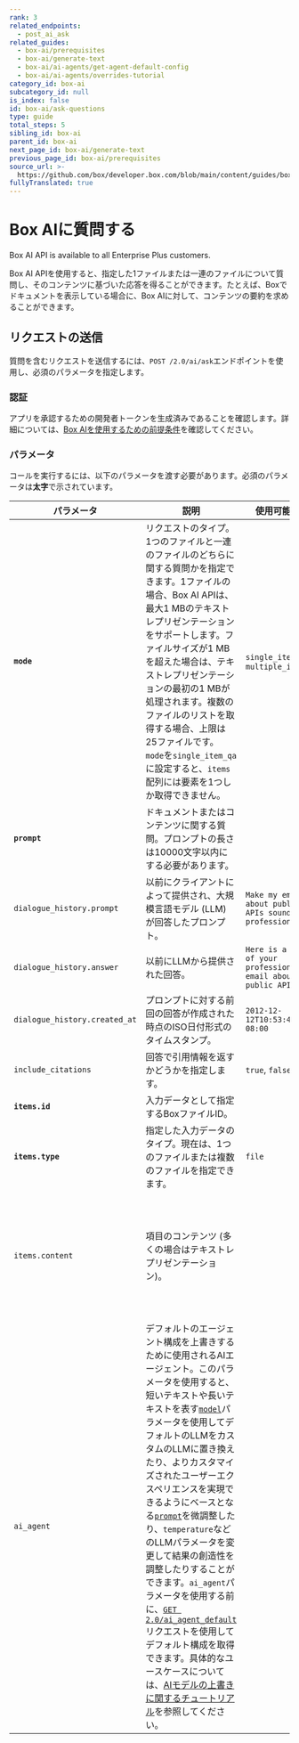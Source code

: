 ```yaml
---
rank: 3
related_endpoints:
  - post_ai_ask
related_guides:
  - box-ai/prerequisites
  - box-ai/generate-text
  - box-ai/ai-agents/get-agent-default-config
  - box-ai/ai-agents/overrides-tutorial
category_id: box-ai
subcategory_id: null
is_index: false
id: box-ai/ask-questions
type: guide
total_steps: 5
sibling_id: box-ai
parent_id: box-ai
next_page_id: box-ai/generate-text
previous_page_id: box-ai/prerequisites
source_url: >-
  https://github.com/box/developer.box.com/blob/main/content/guides/box-ai/ask-questions.md
fullyTranslated: true
---
```

# Box AIに質問する

<Message type="notice">

Box AI API is available to all Enterprise Plus customers.

</Message>

Box AI APIを使用すると、指定した1ファイルまたは一連のファイルについて質問し、そのコンテンツに基づいた応答を得ることができます。たとえば、Boxでドキュメントを表示している場合に、Box AIに対して、コンテンツの要約を求めることができます。

## リクエストの送信

質問を含むリクエストを送信するには、`POST /2.0/ai/ask`エンドポイントを使用し、必須のパラメータを指定します。

<Samples id="post_ai_ask">

</Samples>

### 認証

アプリを承認するための開発者トークンを生成済みであることを確認します。詳細については、[Box AIを使用するための前提条件][prereq]を確認してください。

### パラメータ

コールを実行するには、以下のパラメータを渡す必要があります。必須のパラメータは**太字**で示されています。

| パラメータ                         | 説明                                                                                                                                                                                                                                                                                                                                                                                                   | 使用可能な値                                                          | 例                                                                                                                                                                           |
| ----------------------------- | ---------------------------------------------------------------------------------------------------------------------------------------------------------------------------------------------------------------------------------------------------------------------------------------------------------------------------------------------------------------------------------------------------- | --------------------------------------------------------------- | --------------------------------------------------------------------------------------------------------------------------------------------------------------------------- |
| **`mode`**                    | リクエストのタイプ。1つのファイルと一連のファイルのどちらに関する質問かを指定できます。1ファイルの場合、Box AI APIは、最大1 MBのテキストレプリゼンテーションをサポートします。ファイルサイズが1 MBを超えた場合は、テキストレプリゼンテーションの最初の1 MBが処理されます。複数のファイルのリストを取得する場合、上限は25ファイルです。`mode`を`single_item_qa`に設定すると、`items`配列には要素を1つしか取得できません。                                                                                                                                                             | `single_item_qa`, `multiple_item_qa`                            | `single_item_qa`                                                                                                                                                            |
| **`prompt`**                  | ドキュメントまたはコンテンツに関する質問。プロンプトの長さは10000文字以内にする必要があります。                                                                                                                                                                                                                                                                                                                                                   |                                                                 | `What is this document about?`                                                                                                                                              |
| `dialogue_history.prompt`     | 以前にクライアントによって提供され、大規模言語モデル (LLM) が回答したプロンプト。                                                                                                                                                                                                                                                                                                                                                         | `Make my email about public APIs sound more professional`       |                                                                                                                                                                             |
| `dialogue_history.answer`     | 以前にLLMから提供された回答。                                                                                                                                                                                                                                                                                                                                                                                     | `Here is a draft of your professional email about public APIs.` |                                                                                                                                                                             |
| `dialogue_history.created_at` | プロンプトに対する前回の回答が作成された時点のISO日付形式のタイムスタンプ。                                                                                                                                                                                                                                                                                                                                                              | `2012-12-12T10:53:43-08:00`                                     |                                                                                                                                                                             |
| `include_citations`           | 回答で引用情報を返すかどうかを指定します。                                                                                                                                                                                                                                                                                                                                                                                | `true`, `false`                                                 | `true`                                                                                                                                                                      |
| **`items.id`**                | 入力データとして指定するBoxファイルID。                                                                                                                                                                                                                                                                                                                                                                               |                                                                 | `112233445566`                                                                                                                                                              |
| **`items.type`**              | 指定した入力データのタイプ。現在は、1つのファイルまたは複数のファイルを指定できます。                                                                                                                                                                                                                                                                                                                                                          | `file`                                                          | `file`                                                                                                                                                                      |
| `items.content`               | 項目のコンテンツ (多くの場合はテキストレプリゼンテーション)。                                                                                                                                                                                                                                                                                                                                                                     |                                                                 | `An application programming interface (API) is a way for two or more computer programs or components to communicate with each other. It is a type of software interface...` |
| `ai_agent`                    | デフォルトのエージェント構成を上書きするために使用されるAIエージェント。このパラメータを使用すると、短いテキストや長いテキストを表す[`model`][model-param]パラメータを使用してデフォルトのLLMをカスタムのLLMに置き換えたり、よりカスタマイズされたユーザーエクスペリエンスを実現できるようにベースとなる[`prompt`][prompt-param]を微調整したり、`temperature`などのLLMパラメータを変更して結果の創造性を調整したりすることができます。`ai_agent`パラメータを使用する前に、[`GET 2.0/ai_agent_default`][agent]リクエストを使用してデフォルト構成を取得できます。具体的なユースケースについては、[AIモデルの上書きに関するチュートリアル][overrides]を参照してください。 |                                                                 |                                                                                                                                                                             |

[prereq]: g://box-ai/prerequisites

[agent]: e://get_ai_agent_default

[model-param]: r://ai_agent_ask#param_basic_text_model

[prompt-param]: e://ai_agent_ask#param_basic_text_prompt_template

[overrides]: g://box-ai/ai-agents/overrides-tutorial
